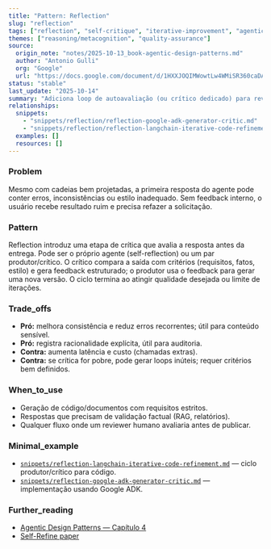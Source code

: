 ```yaml
---
title: "Pattern: Reflection"
slug: "reflection"
tags: ["reflection", "self-critique", "iterative-improvement", "agentic-pattern"]
themes: ["reasoning/metacognition", "quality-assurance"]
source:
  origin_note: "notes/2025-10-13_book-agentic-design-patterns.md"
  author: "Antonio Gulli"
  org: "Google"
  url: "https://docs.google.com/document/d/1HXXJOQIMWowtLw4WMiSR360caDAlZPtl5dPPgvq9IT4/edit?tab=t.0"
status: "stable"
last_update: "2025-10-14"
summary: "Adiciona loop de autoavaliação (ou crítico dedicado) para revisar e refinir a saída antes de expor ao usuário."
relationships:
  snippets:
    - "snippets/reflection/reflection-google-adk-generator-critic.md"
    - "snippets/reflection/reflection-langchain-iterative-code-refinement.md"
  examples: []
  resources: []
---
```


### Problem

Mesmo com cadeias bem projetadas, a primeira resposta do agente pode conter erros, inconsistências ou estilo inadequado. Sem feedback interno, o usuário recebe resultado ruim e precisa refazer a solicitação.

### Pattern

Reflection introduz uma etapa de crítica que avalia a resposta antes da entrega. Pode ser o próprio agente (self-reflection) ou um par produtor/crítico. O crítico compara a saída com critérios (requisitos, fatos, estilo) e gera feedback estruturado; o produtor usa o feedback para gerar uma nova versão. O ciclo termina ao atingir qualidade desejada ou limite de iterações.

### Trade_offs

- **Pró:** melhora consistência e reduz erros recorrentes; útil para conteúdo sensível.  
- **Pró:** registra racionalidade explícita, útil para auditoria.  
- **Contra:** aumenta latência e custo (chamadas extras).  
- **Contra:** se crítica for pobre, pode gerar loops inúteis; requer critérios bem definidos.

### When_to_use

- Geração de código/documentos com requisitos estritos.  
- Respostas que precisam de validação factual (RAG, relatórios).  
- Qualquer fluxo onde um reviewer humano avaliaria antes de publicar.

### Minimal_example

- [`snippets/reflection-langchain-iterative-code-refinement.md`](../snippets/reflection-langchain-iterative-code-refinement.md) — ciclo produtor/crítico para código.  
- [`snippets/reflection-google-adk-generator-critic.md`](../snippets/reflection-google-adk-generator-critic.md) — implementação usando Google ADK.

### Further_reading

- [Agentic Design Patterns — Capítulo 4](https://docs.google.com/document/d/1HXXJOQIMWowtLw4WMiSR360caDAlZPtl5dPPgvq9IT4/edit?tab=t.0)
- [Self-Refine paper](https://arxiv.org/abs/2303.17651)
